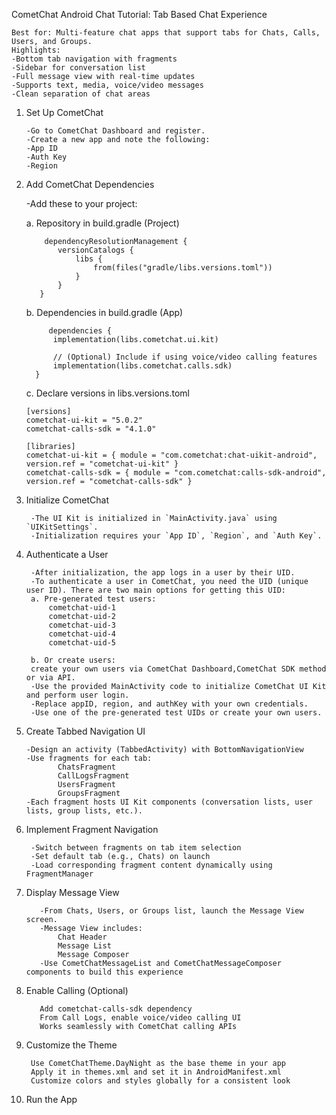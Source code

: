 CometChat Android Chat Tutorial: Tab Based Chat Experience

    Best for: Multi-feature chat apps that support tabs for Chats, Calls, Users, and Groups.
    Highlights:
    -Bottom tab navigation with fragments
    -Sidebar for conversation list
    -Full message view with real-time updates
    -Supports text, media, voice/video messages
    -Clean separation of chat areas
1. Set Up CometChat
   
       -Go to CometChat Dashboard and register.
       -Create a new app and note the following:
       -App ID
       -Auth Key
       -Region
2. Add CometChat Dependencies
   
   -Add these to your project:
   
   a. Repository in build.gradle (Project)
   
           dependencyResolutionManagement {
              versionCatalogs {
                  libs {
                      from(files("gradle/libs.versions.toml"))
                  }
              }
          }
   b. Dependencies in build.gradle (App)
   
            dependencies {
             implementation(libs.cometchat.ui.kit)
         
             // (Optional) Include if using voice/video calling features
             implementation(libs.cometchat.calls.sdk)
         }    
   c. Declare versions in libs.versions.toml

       [versions]
       cometchat-ui-kit = "5.0.2"
       cometchat-calls-sdk = "4.1.0"

       [libraries]
       cometchat-ui-kit = { module = "com.cometchat:chat-uikit-android", version.ref = "cometchat-ui-kit" }
       cometchat-calls-sdk = { module = "com.cometchat:calls-sdk-android", version.ref = "cometchat-calls-sdk" } 
3. Initialize CometChat

        -The UI Kit is initialized in `MainActivity.java` using `UIKitSettings`.
        -Initialization requires your `App ID`, `Region`, and `Auth Key`.
4. Authenticate a User
   
        -After initialization, the app logs in a user by their UID.
        -To authenticate a user in CometChat, you need the UID (unique user ID). There are two main options for getting this UID:
        a. Pre-generated test users:
            cometchat-uid-1 
            cometchat-uid-2 
            cometchat-uid-3  
            cometchat-uid-4  
            cometchat-uid-5
   
        b. Or create users:
        create your own users via CometChat Dashboard,CometChat SDK method or via API.
        -Use the provided MainActivity code to initialize CometChat UI Kit and perform user login.
        -Replace appID, region, and authKey with your own credentials.
        -Use one of the pre-generated test UIDs or create your own users.   
5. Create Tabbed Navigation UI
   
       -Design an activity (TabbedActivity) with BottomNavigationView
       -Use fragments for each tab:
              ChatsFragment
              CallLogsFragment
              UsersFragment
              GroupsFragment
       -Each fragment hosts UI Kit components (conversation lists, user lists, group lists, etc.).
6. Implement Fragment Navigation
   
        -Switch between fragments on tab item selection
        -Set default tab (e.g., Chats) on launch
        -Load corresponding fragment content dynamically using FragmentManager

7. Display Message View
   
          -From Chats, Users, or Groups list, launch the Message View screen.
          -Message View includes:
              Chat Header
              Message List
              Message Composer
          -Use CometChatMessageList and CometChatMessageComposer components to build this experience

8. Enable Calling (Optional)
    
          Add cometchat-calls-sdk dependency
          From Call Logs, enable voice/video calling UI
          Works seamlessly with CometChat calling APIs

9. Customize the Theme
    
        Use CometChatTheme.DayNight as the base theme in your app
        Apply it in themes.xml and set it in AndroidManifest.xml
        Customize colors and styles globally for a consistent look

10. Run the App
